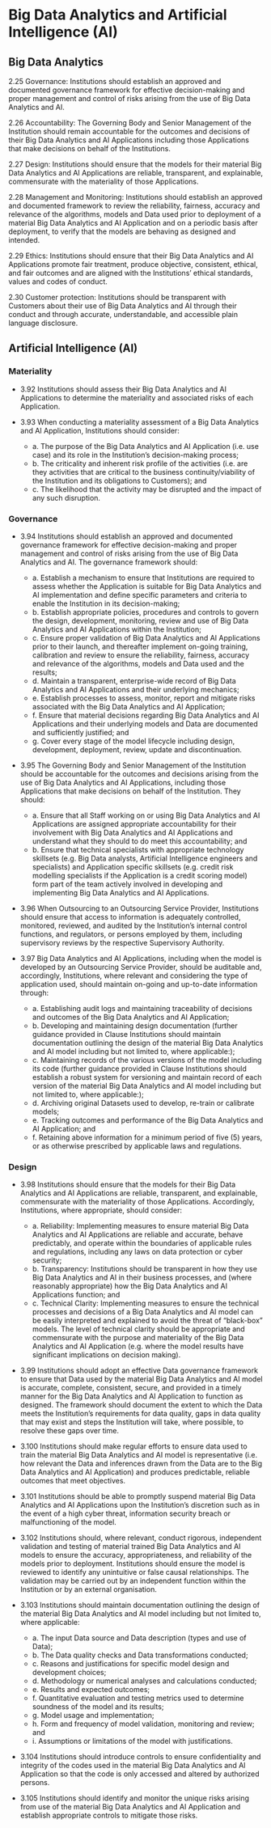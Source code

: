 # Big Data Analytics and Artificial Intelligence (AI)

## Big Data Analytics

2.25 Governance: Institutions should establish an approved and documented governance framework
for effective decision-making and proper management and control of risks arising from the use
of Big Data Analytics and AI.

2.26 Accountability: The Governing Body and Senior Management of the Institution should remain
accountable for the outcomes and decisions of their Big Data Analytics and AI Applications
including those Applications that make decisions on behalf of the Institutions.

2.27 Design: Institutions should ensure that the models for their material Big Data Analytics and AI
Applications are reliable, transparent, and explainable, commensurate with the materiality of
those Applications.

2.28 Management and Monitoring: Institutions should establish an approved and documented
framework to review the reliability, fairness, accuracy and relevance of the algorithms, models
and Data used prior to deployment of a material Big Data Analytics and AI Application and on a
periodic basis after deployment, to verify that the models are behaving as designed and
intended.

2.29 Ethics: Institutions should ensure that their Big Data Analytics and AI Applications promote fair
treatment, produce objective, consistent, ethical, and fair outcomes and are aligned with the
Institutions’ ethical standards, values and codes of conduct.

2.30 Customer protection: Institutions should be transparent with Customers about their use of Big
Data Analytics and AI through their conduct and through accurate, understandable, and
accessible plain language disclosure.

## Artificial Intelligence (AI)

### Materiality

- 3.92 Institutions should assess their Big Data Analytics and AI Applications to determine the
materiality and associated risks of each Application.

- 3.93 When conducting a materiality assessment of a Big Data Analytics and AI Application,
Institutions should consider:
  - a. The purpose of the Big Data Analytics and AI Application (i.e. use case) and its role in the
    Institution’s decision-making process;
  - b. The criticality and inherent risk profile of the activities (i.e. are they activities that are
    critical to the business continuity/viability of the Institution and its obligations to
    Customers); and
  - c. The likelihood that the activity may be disrupted and the impact of any such disruption.

### Governance

- 3.94 Institutions should establish an approved and documented governance framework for
effective decision-making and proper management and control of risks arising from the use of
Big Data Analytics and AI. The governance framework should:
  - a. Establish a mechanism to ensure that Institutions are required to assess whether the
    Application is suitable for Big Data Analytics and AI implementation and define specific
    parameters and criteria to enable the Institution in its decision-making;
  - b. Establish appropriate policies, procedures and controls to govern the design,
    development, monitoring, review and use of Big Data Analytics and AI Applications
    within the Institution;
  - c. Ensure proper validation of Big Data Analytics and AI Applications prior to their launch,
    and thereafter implement on-going training, calibration and review to ensure the
    reliability, fairness, accuracy and relevance of the algorithms, models and Data used and
    the results;
  - d. Maintain a transparent, enterprise-wide record of Big Data Analytics and AI Applications
    and their underlying mechanics;
  - e. Establish processes to assess, monitor, report and mitigate risks associated with the Big
    Data Analytics and AI Application;
  - f. Ensure that material decisions regarding Big Data Analytics and AI Applications and their
    underlying models and Data are documented and sufficiently justified; and
  - g. Cover every stage of the model lifecycle including design, development, deployment,
    review, update and discontinuation.

- 3.95 The Governing Body and Senior Management of the Institution should be accountable for the
outcomes and decisions arising from the use of Big Data Analytics and AI Applications, including
those Applications that make decisions on behalf of the Institution. They should:
  - a. Ensure that all Staff working on or using Big Data Analytics and AI Applications are
    assigned appropriate accountability for their involvement with Big Data Analytics and AI
    Applications and understand what they should to do meet this accountability; and
  - b. Ensure that technical specialists with appropriate technology skillsets (e.g. Big Data
    analysts, Artificial Intelligence engineers and specialists) and Application specific skillsets
    (e.g. credit risk modelling specialists if the Application is a credit scoring model) form
    part of the team actively involved in developing and implementing Big Data Analytics
    and AI Applications.

- 3.96 When Outsourcing to an Outsourcing Service Provider, Institutions should ensure that access to
information is adequately controlled, monitored, reviewed, and audited by the Institution’s
internal control functions, and regulators, or persons employed by them, including supervisory
reviews by the respective Supervisory Authority.

- 3.97 Big Data Analytics and AI Applications, including when the model is developed by an
Outsourcing Service Provider, should be auditable and, accordingly, Institutions, where relevant
and considering the type of application used, should maintain on-going and up-to-date
information through:
  - a. Establishing audit logs and maintaining traceability of decisions and outcomes of the Big
    Data Analytics and AI Application;
  - b. Developing and maintaining design documentation (further guidance provided in Clause
    Institutions should maintain documentation outlining the design of the material Big Data
    Analytics and AI model including but not limited to, where applicable:);
  - c. Maintaining records of the various versions of the model including its code (further
    guidance provided in Clause Institutions should establish a robust system for versioning
    and maintain record of each version of the material Big Data Analytics and AI model
    including but not limited to, where applicable:);
  - d. Archiving original Datasets used to develop, re-train or calibrate models;
  - e. Tracking outcomes and performance of the Big Data Analytics and AI Application; and
  - f. Retaining above information for a minimum period of five (5) years, or as otherwise
    prescribed by applicable laws and regulations.

### Design

- 3.98 Institutions should ensure that the models for their Big Data Analytics and AI Applications are
reliable, transparent, and explainable, commensurate with the materiality of those
Applications. Accordingly, Institutions, where appropriate, should consider:
  - a. Reliability: Implementing measures to ensure material Big Data Analytics and AI
    Applications are reliable and accurate, behave predictably, and operate within the
    boundaries of applicable rules and regulations, including any laws on data protection or
    cyber security;
  - b. Transparency: Institutions should be transparent in how they use Big Data Analytics and
    AI in their business processes, and (where reasonably appropriate) how the Big Data
    Analytics and AI Applications function; and
  - c. Technical Clarity: Implementing measures to ensure the technical processes and
    decisions of a Big Data Analytics and AI model can be easily interpreted and explained to
    avoid the threat of “black-box” models. The level of technical clarity should be
    appropriate and commensurate with the purpose and materiality of the Big Data
    Analytics and AI Application (e.g. where the model results have significant implications
    on decision making).

- 3.99 Institutions should adopt an effective Data governance framework to ensure that Data used by
the material Big Data Analytics and AI model is accurate, complete, consistent, secure, and
provided in a timely manner for the Big Data Analytics and AI Application to function as
designed. The framework should document the extent to which the Data meets the Institution’s
requirements for data quality, gaps in data quality that may exist and steps the Institution will
take, where possible, to resolve these gaps over time.

- 3.100 Institutions should make regular efforts to ensure data used to train the material Big Data
Analytics and AI model is representative (i.e. how relevant the Data and inferences drawn from
the Data are to the Big Data Analytics and AI Application) and produces predictable, reliable
outcomes that meet objectives.

- 3.101 Institutions should be able to promptly suspend material Big Data Analytics and AI Applications
upon the Institution’s discretion such as in the event of a high cyber threat, information security
breach or malfunctioning of the model.

- 3.102 Institutions should, where relevant, conduct rigorous, independent validation and testing of
material trained Big Data Analytics and AI models to ensure the accuracy, appropriateness, and
reliability of the models prior to deployment. Institutions should ensure the model is reviewed
to identify any unintuitive or false causal relationships. The validation may be carried out by an
independent function within the Institution or by an external organisation.

- 3.103 Institutions should maintain documentation outlining the design of the material Big Data
Analytics and AI model including but not limited to, where applicable:
  - a. The input Data source and Data description (types and use of Data);
  - b. The Data quality checks and Data transformations conducted;
  - c. Reasons and justifications for specific model design and development choices;
  - d. Methodology or numerical analyses and calculations conducted;
  - e. Results and expected outcomes;
  - f. Quantitative evaluation and testing metrics used to determine soundness of the model and its results;
  - g. Model usage and implementation;
  - h. Form and frequency of model validation, monitoring and review; and
  - i. Assumptions or limitations of the model with justifications.

- 3.104 Institutions should introduce controls to ensure confidentiality and integrity of the codes used
in the material Big Data Analytics and AI Application so that the code is only accessed and
altered by authorized persons.

- 3.105 Institutions should identify and monitor the unique risks arising from use of the material Big
Data Analytics and AI Application and establish appropriate controls to mitigate those risks.